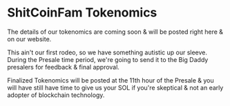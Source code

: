# ShitCoinFam Tokenomics

The details of our tokenomics are coming soon & will be posted right here & on our website. 

This ain't our first rodeo, so we have something autistic up our sleeve. During the Presale time period, we're going to send it to the Big Daddy presalers for feedback & final approval. 

Finalized Tokenomics will be posted at the 11th hour of the Presale & you will have still have time to give us your SOL if you're skeptical & not an early adopter of blockchain technology.
